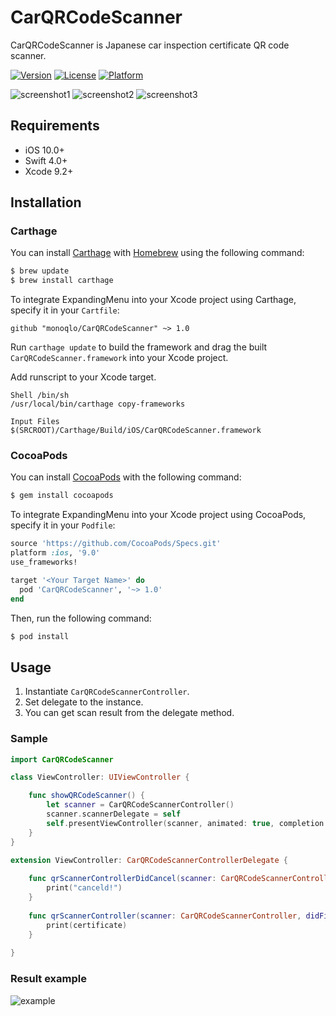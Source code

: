 # CarQRCodeScanner

CarQRCodeScanner is Japanese car inspection certificate QR code scanner.

[![Version](https://img.shields.io/cocoapods/v/CarQRCodeScanner.svg?style=flat)](http://cocoapods.org/pods/CarQRCodeScanner)
[![License](https://img.shields.io/cocoapods/l/CarQRCodeScanner.svg?style=flat)](http://cocoapods.org/pods/CarQRCodeScanner)
[![Platform](https://img.shields.io/cocoapods/p/CarQRCodeScanner.svg?style=flat)](http://cocoapods.org/pods/CarQRCodeScanner)

![screenshot1](https://github.com/monoqlo/CarQRCodeScanner/blob/master/imgs/screenshot1.jpg)
![screenshot2](https://github.com/monoqlo/CarQRCodeScanner/blob/master/imgs/screenshot2.jpg)
![screenshot3](https://github.com/monoqlo/CarQRCodeScanner/blob/master/imgs/screenshot3.jpg)

## Requirements

- iOS 10.0+
- Swift 4.0+
- Xcode 9.2+

## Installation

### Carthage

You can install [Carthage](https://github.com/Carthage/Carthage) with [Homebrew](http://brew.sh/) using the following command:

```bash
$ brew update
$ brew install carthage
```

To integrate ExpandingMenu into your Xcode project using Carthage, specify it in your `Cartfile`:

```ogdl
github "monoqlo/CarQRCodeScanner" ~> 1.0
```

Run `carthage update` to build the framework and drag the built `CarQRCodeScanner.framework` into your Xcode project.

Add runscript to your Xcode target.

```
Shell /bin/sh
/usr/local/bin/carthage copy-frameworks

Input Files
$(SRCROOT)/Carthage/Build/iOS/CarQRCodeScanner.framework
```

### CocoaPods

You can install [CocoaPods](http://cocoapods.org) with the following command:

```bash
$ gem install cocoapods
```

To integrate ExpandingMenu into your Xcode project using CocoaPods, specify it in your `Podfile`:

```ruby
source 'https://github.com/CocoaPods/Specs.git'
platform :ios, '9.0'
use_frameworks!

target '<Your Target Name>' do
  pod 'CarQRCodeScanner', '~> 1.0'
end
```

Then, run the following command:

```bash
$ pod install
```

## Usage

1. Instantiate `CarQRCodeScannerController`.
2. Set delegate to the instance.
3. You can get scan result from the delegate method.

### Sample

```swift
import CarQRCodeScanner

class ViewController: UIViewController {

    func showQRCodeScanner() {
        let scanner = CarQRCodeScannerController()
        scanner.scannerDelegate = self
        self.presentViewController(scanner, animated: true, completion: nil)
    }
}

extension ViewController: CarQRCodeScannerControllerDelegate {
    
    func qrScannerControllerDidCancel(scanner: CarQRCodeScannerController) {
        print("canceld!")
    }
    
    func qrScannerController(scanner: CarQRCodeScannerController, didFinishScanning certificate: CarInspectionCertificate) {
        print(certificate)
    }
    
}

```

### Result example
![example](https://github.com/monoqlo/CarQRCodeScanner/blob/master/imgs/example.jpg)
